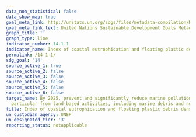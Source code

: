 ```yaml
---
data_non_statistical: false
data_show_map: true
goal_meta_link: http://unstats.un.org/sdgs/files/metadata-compilation/Metadata-Goal-14.pdf
goal_meta_link_text: United Nations Sustainable Development Goals Metadata (pdf 288kB)
graph_title: ''
graph_type: line
indicator_number: 14.1.1
indicator_name: Index of coastal eutrophication and floating plastic debris density
permalink: /14-1-1/
sdg_goal: '14'
source_active_1: true
source_active_2: false
source_active_3: false
source_active_4: false
source_active_5: false
source_active_6: false
target_name: By 2025, prevent and significantly reduce marine pollution of all kinds, in
  particular from land-based activities, including marine debris and nutrient pollution
title: Index of coastal eutrophication and floating plastic debris density
un_custodian_agency: UNEP
un_designated_tier: '3'
reporting_status: notapplicable
---
```

